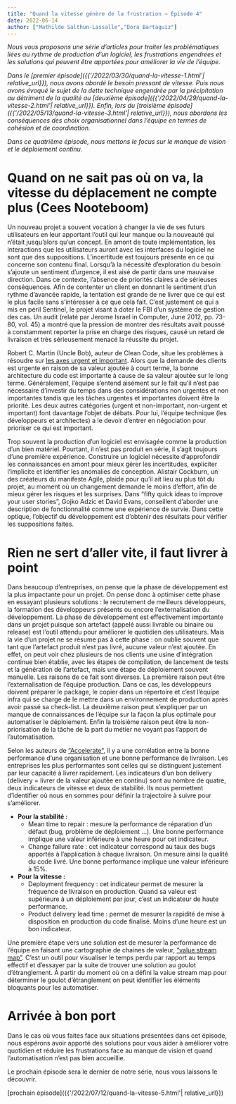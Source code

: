 ```yaml
---
title: "Quand la vitesse génère de la frustration – Épisode 4"
date: 2022-06-14
author: ["Mathilde Salthun-Lassalle","Dora Bartaguiz"]
---
```

_Nous vous proposons une série d’articles pour traiter les problématiques liées au rythme de production d’un logiciel, les frustrations engendrées et les solutions qui peuvent être apportées pour améliorer la vie de l’équipe._

_Dans le [premier épisode]({{'/2022/03/30/quand-la-vitesse-1.html'| relative_url}}), nous avons abordé le besoin pressant de vitesse. Puis nous avons évoqué le sujet de la dette technique engendrée par la précipitation au détriment de la qualité au [deuxième épisode]({{'/2022/04/29/quand-la-vitesse-2.html'| relative_url}}). Enfin, lors du [troisième épisode]({{'/2022/05/13/quand-la-vitesse-3.html'| relative_url}}), nous abordons les conséquences des choix organisationnel dans l’équipe en termes de cohésion et de coordination._

_Dans ce quatrième épisode, nous mettons le focus sur le manque de vision et le déploiement continu._
# Quand on ne sait pas où on va, la vitesse du déplacement ne compte plus (Cees Nooteboom)

Un nouveau projet a souvent vocation à changer la vie de ses futurs utilisateurs en leur apportant l’outil qui leur manque ou la nouveauté qui n’était jusqu’alors qu’un concept. En amont de toute implémentation, les interactions que les utilisateurs auront avec les interfaces du logiciel ne sont que des suppositions. L’incertitude est toujours présente en ce qui concerne son contenu final. Lorsqu’à la nécessité d’exploration du besoin s’ajoute un sentiment d’urgence, il est aisé de partir dans une mauvaise direction. Dans ce contexte, l’absence de priorités claires a de sérieuses conséquences. Afin de contenter un client en donnant le sentiment d’un rythme d’avancée rapide, la tentation est grande de ne livrer que ce qui est le plus facile sans s’intéresser à ce que cela fait. C’est justement ce qui a mis en péril Sentinel, le projet visant à doter le FBI d’un système de gestion des cas. Un audit (relaté par Jerome Israel in Computer, June 2012, pp. 73-80, vol. 45) a montré que la pression de montrer des résultats avait poussé à constamment reporter la prise en charge des risques, causé un retard de livraison et très sérieusement menacé la réussite du projet.

Robert C. Martin (Uncle Bob), auteur de Clean Code, situe les problèmes à résoudre sur [les axes urgent et important](https://www.youtube.com/watch?v=sn0aFEMVTpA&t=4233s). Alors que la demande des clients est urgente en raison de sa valeur ajoutée à court terme, la bonne architecture du code est importante à cause de sa valeur ajoutée sur le long terme. Généralement, l’équipe s’entend aisément sur le fait qu’il n’est pas nécessaire d’investir du temps dans des considérations non urgentes et non importantes tandis que les tâches urgentes et importantes doivent être la priorité. Les deux autres catégories (urgent et non-important, non-urgent et important) font davantage l’objet de débats. Pour lui, l’équipe technique (les développeurs et architectes) a le devoir d’entrer en négociation pour prioriser ce qui est important.

Trop souvent la production d’un logiciel est envisagée comme la production d’un bien matériel. Pourtant, il n’est pas produit en série, il s’agit toujours d’une première expérience. Construire un logiciel nécessite d’approfondir les connaissances en amont pour mieux gérer les incertitudes, expliciter l’implicite et identifier les anomalies de conception. Alistair Cockburn, un des créateurs du manifeste Agile, plaide pour qu’il ait lieu au plus tôt du projet, au moment où un changement demande le moins d’effort, afin de mieux gérer les risques et les surprises. Dans “fifty quick ideas to improve your user stories”, Gojko Adzic et David Evans, conseillent d’aborder une description de fonctionnalité comme une expérience de survie. Dans cette optique, l’objectif du développement est d’obtenir des résultats pour vérifier les suppositions faites.
# Rien ne sert d’aller vite, il faut livrer à point

Dans beaucoup d’entreprises, on pense que la phase de développement est la plus impactante pour un projet. On pense donc à optimiser cette phase en essayant plusieurs solutions : le recrutement de meilleurs développeurs, la formation des développeurs présents ou encore l’externalisation du développement. La phase de développement est effectivement importante dans un projet puisque son artefact (appelé aussi livrable ou binaire ou release) est l’outil attendu pour améliorer le quotidien des utilisateurs. Mais la vie d’un projet ne se résume pas à cette phase : on oublie souvent que tant que l’artefact produit n’est pas livré, aucune valeur n’est ajoutée. En effet, on peut voir chez plusieurs de nos clients une usine d’intégration continue bien établie, avec les étapes de compilation, de lancement de tests et la génération de l’artefact, mais une étape de déploiement souvent manuelle. Les raisons de ce fait sont diverses. La première raison peut être l’externalisation de l’équipe production. Dans ce cas, les développeurs doivent préparer le package, le copier dans un répertoire et c’est l’équipe infra qui se charge de le mettre dans un environnement de production après avoir passé sa check-list. La deuxième raison peut s’expliquer par un manque de connaissances de l’équipe sur la façon la plus optimale pour automatiser le déploiement. Enfin la troisième raison peut être la non-priorisation de la tâche de la part du métier ne voyant pas l’apport de l’automatisation.

Selon les auteurs de [“Accelerate”](https://www.amazon.fr/Accelerate-Building-Performing-Technology-Organizations/dp/1942788339), il y a une corrélation entre la bonne performance d’une organisation et une bonne performance de livraison. Les entreprises les plus performantes sont celles qui se distinguent justement par leur capacité à livrer rapidement. Les indicateurs d’un bon delivery (delivery = livrer de la valeur ajoutée en continu) sont au nombre de quatre, deux indicateurs de vitesse et deux de stabilité. Ils nous permettent d’identifier où nous en sommes pour définir la trajectoire à suivre pour s’améliorer.

* **Pour la stabilité :**
  * Mean time to repair : mesure la performance de réparation d’un défaut (bug, problème de déploiement …). Une bonne performance implique une valeur inférieure à une heure pour cet indicateur.
  * Change failure rate : cet indicateur correspond au taux des bugs apportés à l’application à chaque livraison. On mesure ainsi la qualité du code livré. Une bonne performance implique une valeur inférieure à 15%.
* **Pour la vitesse :**
  * Deployment frequency : cet indicateur permet de mesurer la fréquence de livraison en production. Quand sa valeur est supérieure à un déploiement par jour, c’est un indicateur de haute performance.
  * Product delivery lead time : permet de mesurer la rapidité de mise à disposition en production du code finalisé. Moins d’une heure est un bon indicateur.

Une première étape vers une solution est de mesurer la performance de l’équipe en faisant une cartographie de chaines de valeur, [“value stream map”](https://fr.wikipedia.org/wiki/Value-stream_mapping). C’est un outil pour visualiser le temps perdu par rapport au temps effectif et d’essayer par la suite de trouver une solution au goulot d’étranglement. À partir du moment où on a défini la value stream map pour déterminer le goulot d’étranglement on peut identifier les éléments bloquants pour les automatiser.
# Arrivée à bon port

Dans le cas où vous faites face aux situations présentées dans cet épisode, nous espérons avoir apporté des solutions pour vous aider à améliorer votre quotidien et réduire les frustrations face au manque de vision et quand l’automatisation n’est pas bien accueillie.

Le prochain épisode sera le dernier de notre série, nous vous laissons le découvrir.

[prochain épisode]({{'/2022/07/12/quand-la-vitesse-5.html'| relative_url}})

